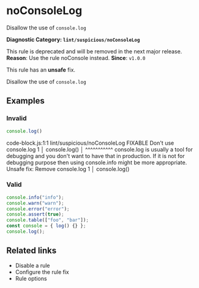 # noConsoleLog

Disallow the use of `console.log`

**Diagnostic Category: `lint/suspicious/noConsoleLog`**

This rule is deprecated and will be removed in the next major release.
**Reason**: Use the rule noConsole instead.
**Since**: `v1.0.0`

This rule has an **unsafe** fix.

Disallow the use of `console.log`

## Examples

### Invalid

```js
console.log()
```

code-block.js:1:1 lint/suspicious/noConsoleLog  FIXABLE 
 Don't use console.log 
 1 │ console.log()
   │ ^^^^^^^^^^^
 console.log is usually a tool for debugging and you don't want to have that in production.
 If it is not for debugging purpose then using console.info might be more appropriate.
 Unsafe fix: Remove console.log
 1 │ console.log()

### Valid

```js
console.info("info");
console.warn("warn");
console.error("error");
console.assert(true);
console.table(["foo", "bar"]);
const console = { log() {} };
console.log();
```

## Related links

- Disable a rule
- Configure the rule fix
- Rule options
